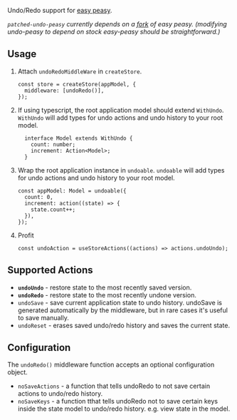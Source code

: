 Undo/Redo support for [easy peasy](https://easy-peasy.now.sh/).

_`patched-undo-peasy` currently depends on a [fork](https://github.com/mighdoll/patched-peasy) of easy peasy. (modifying undo-peasy to depend on stock easy-peasy should be straightforward.)_

## Usage

1. Attach `undoRedoMiddleWare` in `createStore`.
    ```
    const store = createStore(appModel, {
      middleware: [undoRedo()],
    });
    ```
1. If using typescript, the root application model should extend `WithUndo`. 
`WithUndo` will add types for undo actions and undo history to your root model.
    ```
      interface Model extends WithUndo {
        count: number;
        increment: Action<Model>;
      }
    ```
1. Wrap the root application instance in `undoable`. 
`undoable` will add types for undo actions and undo history to your root model.
    ```
    const appModel: Model = undoable({
      count: 0,
      increment: action((state) => {
        state.count++;
      }),
    });
    ```
1. Profit
    ```
    const undoAction = useStoreActions((actions) => actions.undoUndo);
    ```


## Supported Actions
* **`undoUndo`** - restore state to the most recently saved version.
* **`undoRedo`** - restore state to the most recently undone version.
* `undoSave` - save current application state to undo history. 
undoSave is generated automatically by the middleware, but in rare cases it's useful to save manually.
* `undoReset` - erases saved undo/redo history and saves the current state.

## Configuration
The `undoRedo()` middleware function accepts an optional configuration object.
* `noSaveActions` - a function that tells undoRedo to not save certain actions to undo/redo history.
* `noSaveKeys` - a function tthat tells undoRedo not to save certain keys inside the state model 
to undo/redo history. e.g. view state in the model.
